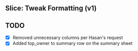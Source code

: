 ## Slice: Tweak Formatting (v1)

## TODO
- [x] Removed unnecessary columns per Hasan's request
- [x] Added top_owner to summary row on the summary sheet 